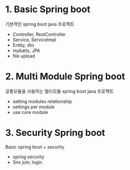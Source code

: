 # 1. Basic Spring boot
기본적인 spring boot java 프로젝트
- Controller, RestController
- Service, ServiceImpl
- Entity, dto
- mybatis, JPA
- file upload

# 2. Multi Module Spring boot
공통모듈을 사용하는 멀티모듈 spring boot java 프로젝트
- setting modules relationship
- settings per module
- use core module
  
# 3. Security Spring boot
Basic spring boot + security
- spring security
- Sns join, login
